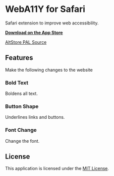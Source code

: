 # WebA11Y for Safari

Safari extension to improve web accessibility.

**[Download on the App Store](https://apps.apple.com/app/weba11y/id6445839110)**

[AltStore PAL Source](https://api.altstore.io/source/i.cizzuk.net/altstore/source.pal.json?app=com.tsg0o0.safariweba11y)

## Features

Make the following changes to the website

### Bold Text

Boldens all text.

### Button Shape

Underlines links and buttons.

### Font Change

Change the font.

## License

This application is licensed under the [MIT License](https://github.com/Cizzuk/WebA11Y/blob/main/LICENSE).
